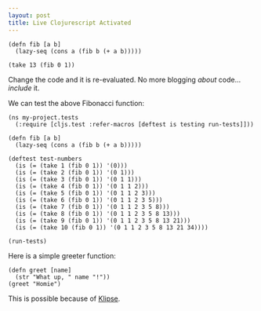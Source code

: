 ```yaml
---
layout: post
title: Live Clojurescript Activated
---
```


<pre><code class="language-klipse">(defn fib [a b] 
  (lazy-seq (cons a (fib b (+ a b)))))
  
(take 13 (fib 0 1))
</code></pre>

Change the code and it is re-evaluated.
No more blogging *about* code... *include* it.

We can test the above Fibonacci function:

<pre><code class="language-klipse">(ns my-project.tests
  (:require [cljs.test :refer-macros [deftest is testing run-tests]]))

(defn fib [a b] 
  (lazy-seq (cons a (fib b (+ a b)))))

(deftest test-numbers
  (is (= (take 1 (fib 0 1)) '(0)))
  (is (= (take 2 (fib 0 1)) '(0 1)))
  (is (= (take 3 (fib 0 1)) '(0 1 1)))
  (is (= (take 4 (fib 0 1)) '(0 1 1 2)))
  (is (= (take 5 (fib 0 1)) '(0 1 1 2 3)))
  (is (= (take 6 (fib 0 1)) '(0 1 1 2 3 5)))
  (is (= (take 7 (fib 0 1)) '(0 1 1 2 3 5 8)))
  (is (= (take 8 (fib 0 1)) '(0 1 1 2 3 5 8 13)))
  (is (= (take 9 (fib 0 1)) '(0 1 1 2 3 5 8 13 21)))
  (is (= (take 10 (fib 0 1)) '(0 1 1 2 3 5 8 13 21 34))))
  
(run-tests)
</code></pre>

Here is a simple greeter function:

<pre><code class="language-klipse">(defn greet [name] 
  (str "What up, " name "!"))
(greet "Homie")
</code></pre>

This is possible because of [Klipse](https://github.com/viebel/klipse).
